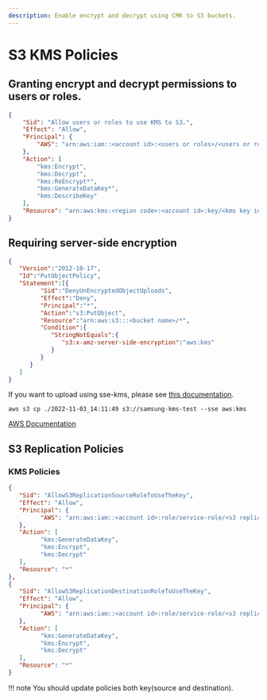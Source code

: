 ```yaml
---
description: Enable encrypt and decrypt using CMK to S3 buckets.
---
```


# S3 KMS Policies

## Granting encrypt and decrypt permissions to users or roles.

``` json linenums="1" hl_lines="8 12 16"
{
    "Sid": "Allow users or roles to use KMS to S3.",
    "Effect": "Allow",
    "Principal": {
        "AWS": "arn:aws:iam::<account id>:<users or roles>/<users or roles name>"
    },
    "Action": [
        "kms:Encrypt",
        "kms:Decrypt",
        "kms:ReEncrypt*",
        "kms:GenerateDataKey*",
        "kms:DescribeKey"
    ],
    "Resource": "arn:aws:kms:<region code>:<account id>:key/<kms key id>"
}
```

## Requiring server-side encryption

``` json linenums="1"
{
   "Version":"2012-10-17",
   "Id":"PutObjectPolicy",
   "Statement":[{
         "Sid":"DenyUnEncryptedObjectUploads",
         "Effect":"Deny",
         "Principal":"*",
         "Action":"s3:PutObject",
         "Resource":"arn:aws:s3:::<bucket name>/*",
         "Condition":{
            "StringNotEquals":{
               "s3:x-amz-server-side-encryption":"aws:kms"
            }
         }
      }
   ]
}
```

If you want to upload using sse-kms, please see [this documentation](https://docs.aws.amazon.com/AmazonS3/latest/userguide/specifying-s3-encryption.html).

``` shell
aws s3 cp ./2022-11-03_14:11:49 s3://samsung-kms-test --sse aws:kms
```

[AWS Documentation](https://docs.aws.amazon.com/AmazonS3/latest/userguide/UsingKMSEncryption.html)

## S3 Replication Policies

### KMS Policies

``` json linenums="1"
{
   "Sid": "AllowS3ReplicationSourceRoleToUseTheKey",
   "Effect": "Allow",
   "Principal": {
         "AWS": "arn:aws:iam::<account id>:role/service-role/<s3 replication role name>"
   },
   "Action": [
         "kms:GenerateDataKey",
         "kms:Encrypt",
         "kms:Decrypt"
   ],
   "Resource": "*"
},
{
   "Sid": "AllowS3ReplicationDestinationRoleToUseTheKey",
   "Effect": "Allow",
   "Principal": {
         "AWS": "arn:aws:iam::<account id>:role/service-role/<s3 replication role name>"
   },
   "Action": [
         "kms:GenerateDataKey",
         "kms:Encrypt",
         "kms:Decrypt"
   ],
   "Resource": "*"
}
```

!!! note
    You should update policies both key(source and destination).